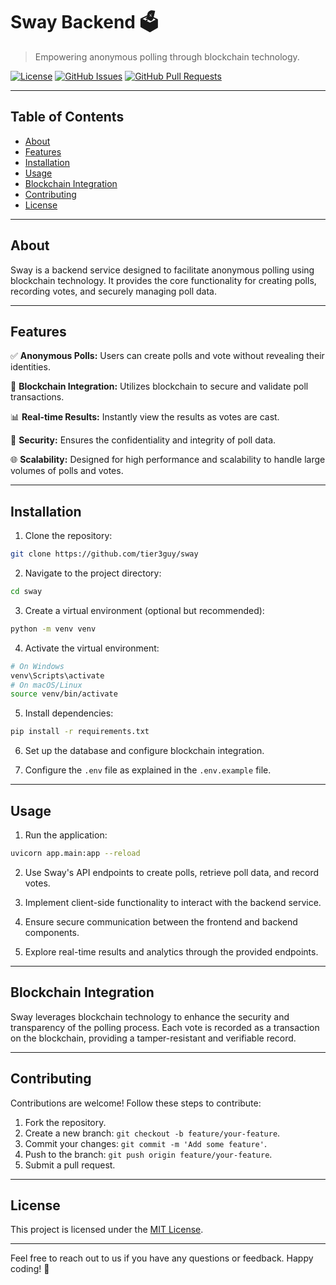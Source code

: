 # Sway Backend 🗳️

> Empowering anonymous polling through blockchain technology.

[![License](https://img.shields.io/badge/license-MIT-blue.svg)](LICENSE)
[![GitHub Issues](https://img.shields.io/github/issues/tier3guy/sway)](https://github.com/tier3guy/sway/issues)
[![GitHub Pull Requests](https://img.shields.io/github/issues-pr/tier3guy/sway)](https://github.com/tier3guy/sway/pulls)

---

## Table of Contents

-   [About](#about)
-   [Features](#features)
-   [Installation](#installation)
-   [Usage](#usage)
-   [Blockchain Integration](#blockchain-integration)
-   [Contributing](#contributing)
-   [License](#license)

---

## About

Sway is a backend service designed to facilitate anonymous polling using blockchain technology. It provides the core functionality for creating polls, recording votes, and securely managing poll data.

---

## Features

✅ **Anonymous Polls:** Users can create polls and vote without revealing their identities.

🔗 **Blockchain Integration:** Utilizes blockchain to secure and validate poll transactions.

📊 **Real-time Results:** Instantly view the results as votes are cast.

🔐 **Security:** Ensures the confidentiality and integrity of poll data.

🌐 **Scalability:** Designed for high performance and scalability to handle large volumes of polls and votes.

---

## Installation

1. Clone the repository:

```bash
git clone https://github.com/tier3guy/sway
```

2. Navigate to the project directory:

```bash
cd sway
```

3. Create a virtual environment (optional but recommended):

```bash
python -m venv venv
```

4. Activate the virtual environment:

```bash
# On Windows
venv\Scripts\activate
# On macOS/Linux
source venv/bin/activate
```

5. Install dependencies:

```bash
pip install -r requirements.txt
```

6. Set up the database and configure blockchain integration.

7. Configure the `.env` file as explained in the `.env.example` file.

---

## Usage

1. Run the application:

```bash
uvicorn app.main:app --reload
```

2. Use Sway's API endpoints to create polls, retrieve poll data, and record votes.

3. Implement client-side functionality to interact with the backend service.

4. Ensure secure communication between the frontend and backend components.

5. Explore real-time results and analytics through the provided endpoints.

---

## Blockchain Integration

Sway leverages blockchain technology to enhance the security and transparency of the polling process. Each vote is recorded as a transaction on the blockchain, providing a tamper-resistant and verifiable record.

---

## Contributing

Contributions are welcome! Follow these steps to contribute:

1. Fork the repository.
2. Create a new branch: `git checkout -b feature/your-feature`.
3. Commit your changes: `git commit -m 'Add some feature'`.
4. Push to the branch: `git push origin feature/your-feature`.
5. Submit a pull request.

---

## License

This project is licensed under the [MIT License](LICENSE).

---

Feel free to reach out to us if you have any questions or feedback. Happy coding! 🚀